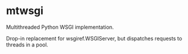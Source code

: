 mtwsgi
======

Multithreaded Python WSGI implementation.

Drop-in replacement for wsgiref.WSGIServer, but dispatches
requests to threads in a pool.


